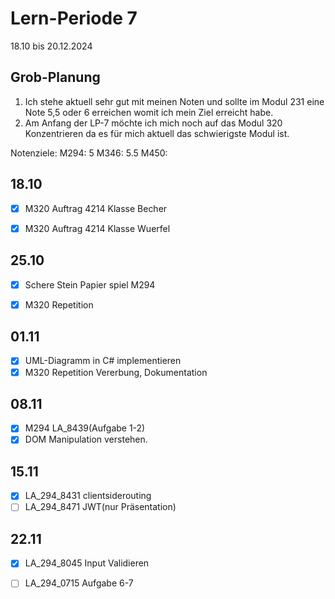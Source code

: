 # Lern-Periode 7

18.10 bis 20.12.2024

## Grob-Planung

1. Ich stehe aktuell sehr gut mit meinen Noten und sollte im Modul 231 eine Note 5,5 oder 6 erreichen womit ich mein Ziel erreicht habe.
2. Am Anfang der LP-7 möchte ich mich noch auf das Modul 320 Konzentrieren da es für mich aktuell das schwierigste Modul ist.

Notenziele:
M294: 5
M346: 5.5
M450:

## 18.10

- [x] M320 Auftrag 4214 Klasse Becher
- [x] M320 Auftrag 4214 Klasse Wuerfel



## 25.10

- [x] Schere Stein Papier spiel M294
- [x] M320 Repetition


## 01.11
- [x] UML-Diagramm in C# implementieren
- [x] M320 Repetition Vererbung, Dokumentation

## 08.11
- [x] M294 LA_8439(Aufgabe 1-2)
- [x] DOM Manipulation verstehen.

## 15.11
- [x] LA_294_8431 clientsiderouting
- [ ] LA_294_8471  JWT(nur Präsentation)

## 22.11
- [x] LA_294_8045 Input Validieren
- [ ] LA_294_0715 Aufgabe 6-7
      

